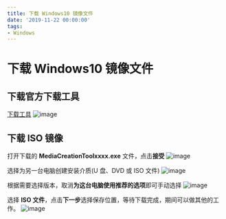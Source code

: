 ```yaml
---
title: 下载 Windows10 镜像文件
date: '2019-11-22 00:00:00'
tags:
- Windows
---
```

# 下载 Windows10 镜像文件

## 下载官方下载工具

[下载工具](https://www.microsoft.com/zh-cn/software-download/windows10)
![image](https://gitee.com/swang-harbin/pic-bed/raw/master/images/2021/20210609143036.png)

## 下载 ISO 镜像
打开下载的 **MediaCreationToolxxxx.exe** 文件，点击**接受**
![image](https://gitee.com/swang-harbin/pic-bed/raw/master/images/2021/20210609143037.png)

选择为另一台电脑创建安装介质(U 盘、DVD 或 ISO 文件)
![image](https://gitee.com/swang-harbin/pic-bed/raw/master/images/2021/20210609143038.png)

根据需要选择版本，取消**为这台电脑使用推荐的选项**即可手动选择
![image](https://gitee.com/swang-harbin/pic-bed/raw/master/images/2021/20210619224137.png)

选择 **ISO 文件**，点击**下一步**选择保存位置，等待下载完成，期间可以做其他的工作。
![image](https://gitee.com/swang-harbin/pic-bed/raw/master/images/2021/20210609143039.png)
